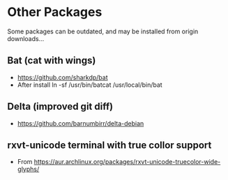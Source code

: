 # Other Packages

Some packages can be outdated, and may be installed from origin downloads...

## Bat (cat with wings)
* https://github.com/sharkdp/bat
* After install ln -sf /usr/bin/batcat /usr/local/bin/bat

## Delta (improved git diff)
* https://github.com/barnumbirr/delta-debian


## rxvt-unicode terminal with true collor support
* From https://aur.archlinux.org/packages/rxvt-unicode-truecolor-wide-glyphs/ 
